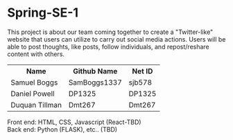 # Spring-SE-1
This project is about our team coming together to create a "Twitter-like" website that users can utilize to carry out social media actions.  Users will be able to post thoughts, like posts, follow individuals, and repost/reshare content with others.  

<table style="width:100%">
  <tr>
    <th>Name</th>
    <th>Github Name</th>
    <th>Net ID</th>
  </tr>
  <tr>
    <td>Samuel Boggs</td>
    <td>SamBoggs1337</td>
    <td>sjb578</td>
  </tr>
  <tr>
    <td>Daniel Powell</td>
    <td>DP1325</td>
    <td>DP1325</td>
  </tr>
  <tr>
    <td>Duquan Tillman</td>
    <td>Dmt267</td>
    <td>Dmt267</td>
  </tr>
</table>
		
		

		
Front end: HTML, CSS, Javascript (React-TBD)  
Back end: Python (FLASK), etc.. (TBD)
